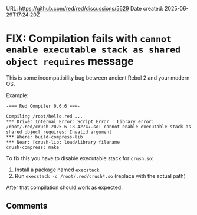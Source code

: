 URL: <https://github.com/red/red/discussions/5629>
Date created: 2025-06-29T17:24:20Z

# FIX: Compilation fails with `cannot enable executable stack as shared object requires` message

This is some incompatibility bug between ancient Rebol 2 and your modern OS.

Example:
```
-=== Red Compiler 0.6.6 ===-

Compiling /root/hello.red ...
*** Driver Internal Error: Script Error : Library error: /root/.red/crush-2025-6-18-42747.so: cannot enable executable stack as shared object requires: Invalid argument
*** Where: build-compress-lib
*** Near: [crush-lib: load/library filename
crush-compress: make
```
To fix this you have to disable executable stack for `crush.so`:
1. Install a package named `execstack`
2. Run `execstack -c /root/.red/crush*.so` (replace with the actual path)

After that compilation should work as expected.

## Comments


